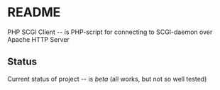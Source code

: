 README
======

PHP SCGI Client -- is PHP-script for connecting to SCGI-daemon over Apache HTTP Server

Status
------

Current status of project -- is *beta* (all works, but not so well tested)
